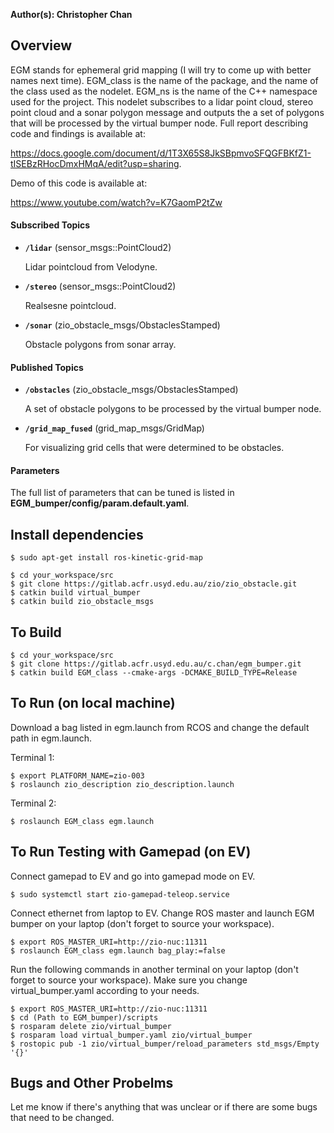**Author(s): Christopher Chan**

## Overview
EGM stands for ephemeral grid mapping (I will try to come up with better names next time). 
EGM_class is the name of the package, and the name of the class used as the nodelet.
EGM_ns is the name of the C++ namespace used for the project. 
This nodelet subscribes to a lidar point cloud, stereo point cloud and a sonar polygon message and outputs the a set of polygons that will be processed by the virtual bumper node. Full report describing code and findings is available at:

https://docs.google.com/document/d/1T3X65S8JkSBpmvoSFQGFBKfZ1-tISEBzRHocDmxHMqA/edit?usp=sharing.

Demo of this code is available at:

https://www.youtube.com/watch?v=K7GaomP2tZw

#### Subscribed Topics

* **`/lidar`** (sensor_msgs::PointCloud2)

	Lidar pointcloud from Velodyne.

* **`/stereo`** (sensor_msgs::PointCloud2)

	Realsesne pointcloud. 

* **`/sonar`** (zio_obstacle_msgs/ObstaclesStamped)

	Obstacle polygons from sonar array. 


#### Published Topics

* **`/obstacles`** (zio_obstacle_msgs/ObstaclesStamped)

	A set of obstacle polygons to be processed by the virtual bumper node. 


* **`/grid_map_fused`** (grid_map_msgs/GridMap)

	For visualizing grid cells that were determined to be obstacles.


#### Parameters

The full list of parameters that can be tuned is listed in **EGM_bumper/config/param.default.yaml**.


## Install dependencies
	$ sudo apt-get install ros-kinetic-grid-map

	$ cd your_workspace/src
	$ git clone https://gitlab.acfr.usyd.edu.au/zio/zio_obstacle.git
	$ catkin build virtual_bumper
	$ catkin build zio_obstacle_msgs

## To Build
	$ cd your_workspace/src
	$ git clone https://gitlab.acfr.usyd.edu.au/c.chan/egm_bumper.git
	$ catkin build EGM_class --cmake-args -DCMAKE_BUILD_TYPE=Release

## To Run (on local machine)
Download a bag listed in egm.launch from RCOS and change the default path in egm.launch. 

Terminal 1:

	$ export PLATFORM_NAME=zio-003
	$ roslaunch zio_description zio_description.launch 

Terminal 2:

	$ roslaunch EGM_class egm.launch 


## To Run Testing with Gamepad (on EV)
Connect gamepad to EV and go into gamepad mode on EV.

	$ sudo systemctl start zio-gamepad-teleop.service

Connect ethernet from laptop to EV. Change ROS master and launch EGM bumper on your laptop (don't forget to source your workspace).

	$ export ROS_MASTER_URI=http://zio-nuc:11311  
	$ roslaunch EGM_class egm.launch bag_play:=false

Run the following commands in another terminal on your laptop (don't forget to source your workspace). Make sure you change virtual_bumper.yaml according to your needs.

	$ export ROS_MASTER_URI=http://zio-nuc:11311 
	$ cd (Path to EGM_bumper)/scripts
	$ rosparam delete zio/virtual_bumper
	$ rosparam load virtual_bumper.yaml zio/virtual_bumper
	$ rostopic pub -1 zio/virtual_bumper/reload_parameters std_msgs/Empty '{}'

## Bugs and Other Probelms

Let me know if there's anything that was unclear or if there are some bugs that need to be changed. 

